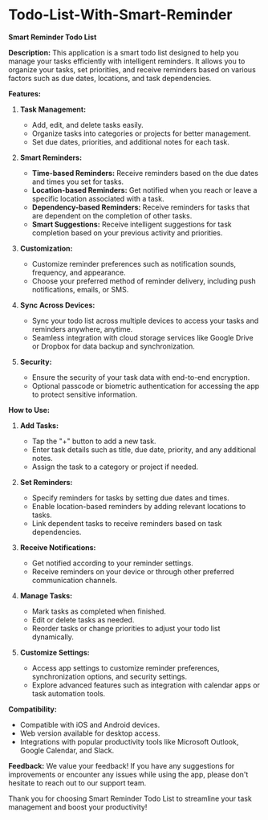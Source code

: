 # Todo-List-With-Smart-Reminder
**Smart Reminder Todo List**

**Description:**
This application is a smart todo list designed to help you manage your tasks efficiently with intelligent reminders. It allows you to organize your tasks, set priorities, and receive reminders based on various factors such as due dates, locations, and task dependencies.

**Features:**

1. **Task Management:**
   - Add, edit, and delete tasks easily.
   - Organize tasks into categories or projects for better management.
   - Set due dates, priorities, and additional notes for each task.

2. **Smart Reminders:**
   - **Time-based Reminders:** Receive reminders based on the due dates and times you set for tasks.
   - **Location-based Reminders:** Get notified when you reach or leave a specific location associated with a task.
   - **Dependency-based Reminders:** Receive reminders for tasks that are dependent on the completion of other tasks.
   - **Smart Suggestions:** Receive intelligent suggestions for task completion based on your previous activity and priorities.

3. **Customization:**
   - Customize reminder preferences such as notification sounds, frequency, and appearance.
   - Choose your preferred method of reminder delivery, including push notifications, emails, or SMS.

4. **Sync Across Devices:**
   - Sync your todo list across multiple devices to access your tasks and reminders anywhere, anytime.
   - Seamless integration with cloud storage services like Google Drive or Dropbox for data backup and synchronization.

5. **Security:**
   - Ensure the security of your task data with end-to-end encryption.
   - Optional passcode or biometric authentication for accessing the app to protect sensitive information.

**How to Use:**

1. **Add Tasks:**
   - Tap the "+" button to add a new task.
   - Enter task details such as title, due date, priority, and any additional notes.
   - Assign the task to a category or project if needed.

2. **Set Reminders:**
   - Specify reminders for tasks by setting due dates and times.
   - Enable location-based reminders by adding relevant locations to tasks.
   - Link dependent tasks to receive reminders based on task dependencies.

3. **Receive Notifications:**
   - Get notified according to your reminder settings.
   - Receive reminders on your device or through other preferred communication channels.

4. **Manage Tasks:**
   - Mark tasks as completed when finished.
   - Edit or delete tasks as needed.
   - Reorder tasks or change priorities to adjust your todo list dynamically.

5. **Customize Settings:**
   - Access app settings to customize reminder preferences, synchronization options, and security settings.
   - Explore advanced features such as integration with calendar apps or task automation tools.

**Compatibility:**
- Compatible with iOS and Android devices.
- Web version available for desktop access.
- Integrations with popular productivity tools like Microsoft Outlook, Google Calendar, and Slack.

**Feedback:**
We value your feedback! If you have any suggestions for improvements or encounter any issues while using the app, please don't hesitate to reach out to our support team.

Thank you for choosing Smart Reminder Todo List to streamline your task management and boost your productivity!
